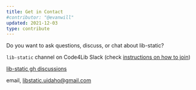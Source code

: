 ```yaml
---
title: Get in Contact
#contributor: "@evanwill"
updated: 2021-12-03
type: contribute
---
```


Do you want to ask questions, discuss, or chat about lib-static?

`lib-static` channel on Code4Lib Slack (check [instructions on how to join](https://code4lib.org/irc/#slack)) 

[lib-static gh discussions](https://github.com/lib-static/lib-static.github.io/discussions)

email, libstatic.uidaho@gmail.com
